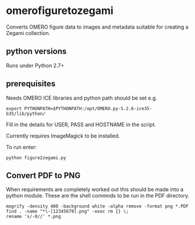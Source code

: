 # omerofiguretozegami
Converts OMERO figure data to images and metadata suitable for creating a Zegami collection. 

## python versions
Runs under Python 2.7+

## prerequisites
Needs OMERO ICE libraries and python path should be set e.g.
```
export PYTHONPATH=$PYTHONPATH:/opt/OMERO.py-5.2.6-ice35-b35/lib/python/
```
Fill in the details for USER, PASS and HOSTNAME in the script.

Currently requires ImageMagick to be installed.

To run enter:

`python figure2zegami.py`

## Convert PDF to PNG

When requirements are completely worked out this should be made into a python module. These are the shell commnds to be run in the PDF directory.

```
mogrify -density 400 -background white -alpha remove -format png *.PDF
find . -name "*\-[12345679].png" -exec rm {} \;
rename 's/-0//' *.png
```
